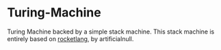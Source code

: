 # Turing-Machine
Turing Machine backed by a simple stack machine. This stack machine is entirely based on [rocketlang](https://github.com/artificialnull/rocketlang), by artificialnull.
